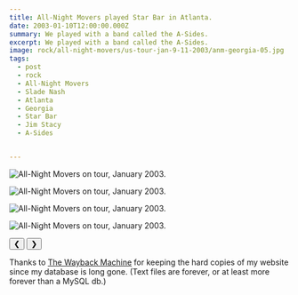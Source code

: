 ```yaml
---
title: All-Night Movers played Star Bar in Atlanta.
date: 2003-01-10T12:00:00.000Z
summary: We played with a band called the A-Sides.
excerpt: We played with a band called the A-Sides.
image: rock/all-night-movers/us-tour-jan-9-11-2003/anm-georgia-05.jpg
tags:
  - post 
  - rock
  - All-Night Movers
  - Slade Nash
  - Atlanta
  - Georgia
  - Star Bar
  - Jim Stacy
  - A-Sides


---
```


<div id="viewport">

![All-Night Movers on tour, January 2003.](/static/img/rock/all-night-movers/us-tour-jan-9-11-2003/anm-georgia-05.jpg)

![All-Night Movers on tour, January 2003.](/static/img/rock/all-night-movers/us-tour-jan-9-11-2003/anm-georgia-06.jpg)

![All-Night Movers on tour, January 2003.](/static/img/rock/all-night-movers/us-tour-jan-9-11-2003/anm-georgia-07.jpg)

![All-Night Movers on tour, January 2003.](/static/img/rock/star-bar-sign.jpg)

</div>
<div class="flex row-reverse space-between">
  <div id="caption"></div>
  <div class="prevnext-container">
    <button id="buttonPrevious">&#10094;</button>
    <button id="buttonNext">&#10095;</button>
  </div>
</div>

Thanks to [The Wayback Machine](https://web.archive.org/web/20040204080957/http://www.allnightmovers.com/) for keeping the hard copies of my website since my database is long gone. (Text files are forever, or at least more forever than a MySQL db.)
